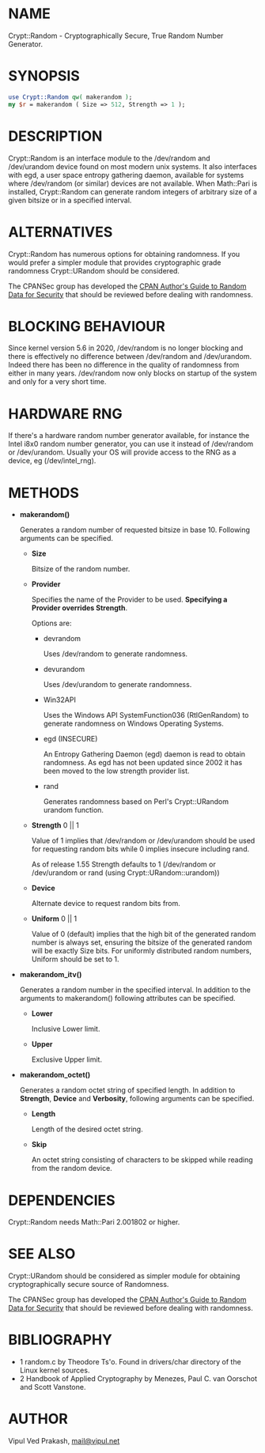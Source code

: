 # NAME

Crypt::Random - Cryptographically Secure, True Random Number Generator. 

# SYNOPSIS

```perl
use Crypt::Random qw( makerandom ); 
my $r = makerandom ( Size => 512, Strength => 1 ); 
```

# DESCRIPTION

Crypt::Random is an interface module to the /dev/random and /dev/urandom
device found on most modern unix systems. It also interfaces with egd,
a user space entropy gathering daemon, available for systems where
/dev/random (or similar) devices are not available. When Math::Pari is
installed, Crypt::Random can generate random integers of arbitrary size
of a given bitsize or in a specified interval.

# ALTERNATIVES

Crypt::Random has numerous options for obtaining randomness.  If you would
prefer a simpler module that provides cryptographic grade randomness
Crypt::URandom should be considered.

The CPANSec group has developed the [CPAN Author's Guide to Random Data for Security](https://security.metacpan.org/docs/guides/random-data-for-security.html) that should be reviewed before dealing with randomness. 

# BLOCKING BEHAVIOUR

Since kernel version 5.6 in 2020, /dev/random is no longer blocking and
there is effectively no difference between /dev/random and /dev/urandom.
Indeed there has been no difference in the quality of randomness from
either in many years.  /dev/random now only blocks on startup of the
system and only for a very short time.

# HARDWARE RNG

If there's a hardware random number generator available, for instance
the Intel i8x0 random number generator, you can use it instead of
/dev/random or /dev/urandom.  Usually your OS will provide access to the
RNG as a device, eg (/dev/intel\_rng).

# METHODS 

- **makerandom()**

    Generates a random number of requested bitsize in base 10. Following
    arguments can be specified.

    - **Size** 

        Bitsize of the random number. 

    - **Provider** 

        Specifies the name of the Provider to be used. **Specifying a Provider overrides Strength**.

        Options are:

        - devrandom

            Uses /dev/random to generate randomness.

        - devurandom

            Uses /dev/urandom to generate randomness.

        - Win32API

            Uses the Windows API SystemFunction036 (RtlGenRandom) to generate
            randomness on Windows Operating Systems.

        - egd (INSECURE)

            An Entropy Gathering Daemon (egd) daemon is read to obtain randomness.
            As egd has not been updated since 2002 it has been moved to the low
            strength provider list.

        - rand

            Generates randomness based on Perl's Crypt::URandom urandom function.

    - **Strength** 0 || 1 

        Value of 1 implies that /dev/random or /dev/urandom should be used
        for requesting random bits while 0 implies insecure including rand.

        As of release 1.55 Strength defaults to 1 (/dev/random or
        /dev/urandom or rand (using Crypt::URandom::urandom))

    - **Device** 

        Alternate device to request random bits from. 

    - **Uniform** 0 || 1

        Value of 0 (default) implies that the high bit of the generated random
        number is always set, ensuring the bitsize of the generated random will be
        exactly Size bits. For uniformly distributed random numbers, Uniform
        should be set to 1.

- **makerandom\_itv()** 

    Generates a random number in the specified interval.  In addition 
    to the arguments to makerandom() following attributes can be 
    specified. 

    - **Lower** 

        Inclusive Lower limit.  

    - **Upper** 

        Exclusive Upper limit. 

- **makerandom\_octet()**

    Generates a random octet string of specified length. In addition to
    **Strength**, **Device** and **Verbosity**, following arguments can be
    specified.

    - **Length**

        Length of the desired octet string. 

    - **Skip**

        An octet string consisting of characters to be skipped while reading from
        the random device.

# DEPENDENCIES

Crypt::Random needs Math::Pari 2.001802 or higher. 

# SEE ALSO

Crypt::URandom should be considered as simpler module for obtaining
cryptographically secure source of Randomness.

The CPANSec group has developed the [CPAN Author's Guide to Random Data for Security](https://security.metacpan.org/docs/guides/random-data-for-security.html) that should be reviewed before dealing with randomness. 

# BIBLIOGRAPHY 

- 1 random.c by Theodore Ts'o.  Found in drivers/char directory of 
the Linux kernel sources.
- 2 Handbook of Applied Cryptography by Menezes, Paul C. van Oorschot
and Scott Vanstone.

# AUTHOR

Vipul Ved Prakash, <mail@vipul.net>
